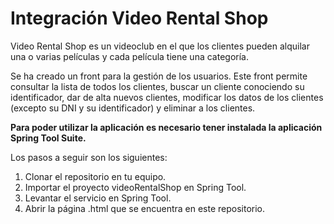 # Integración Video Rental Shop

Video Rental Shop es un videoclub en el que los clientes pueden alquilar una o varias películas y cada película tiene una categoría.

Se ha creado un front para la gestión de los usuarios. Este front permite consultar la lista de todos los clientes, buscar un cliente conociendo su identificador, dar de alta nuevos clientes, modificar los datos de los clientes (excepto su DNI y su identificador) y eliminar a los clientes. 

**Para poder utilizar la aplicación es necesario tener instalada la aplicación Spring Tool Suite.**

Los pasos a seguir son los siguientes:

1. Clonar el repositorio en tu equipo.
2. Importar el proyecto videoRentalShop en Spring Tool.
3. Levantar el servicio en Spring Tool.
4. Abrir la página .html que se encuentra en este repositorio.